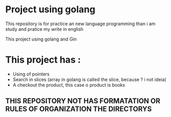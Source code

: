 
#  Project using golang

This repository is for practice an new language programming than i am study and pratice my write in english

This project using golang and Gin

# This project has :

- Using of pointers
- Search in slices (array in golang is called the slice, because ? i not ideia)
- A checkout the product, this case o product is books


## THIS REPOSITORY NOT HAS FORMATATION OR RULES OF ORGANIZATION THE DIRECTORYS
